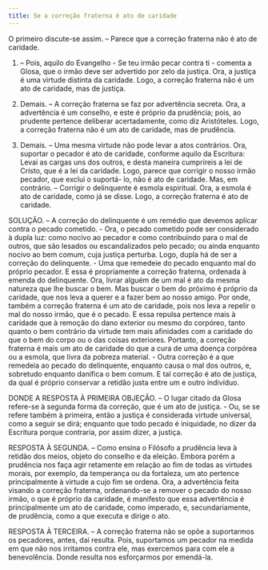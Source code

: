 ```yaml
---
title: Se a correção fraterna é ato de caridade
---
```


O primeiro discute-se assim. – Parece que a correção fraterna não é ato de caridade.  

1. – Pois, aquilo do Evangelho - Se teu irmão pecar contra ti - comenta a Glosa, que o irmão deve ser advertido por zelo da justiça. Ora, a justiça é uma virtude distinta da caridade. Logo, a correção fraterna não é um ato de caridade, mas de justiça.  

2. Demais. – A correção fraterna se faz por advertência secreta. Ora, a advertência é um conselho, e este é próprio da prudência; pois, ao prudente pertence deliberar acertadamente, como diz Aristóteles. Logo, a correção fraterna não é um ato de caridade, mas de prudência.  

3. Demais. – Uma mesma virtude não pode levar a atos contrários. Ora, suportar o pecador é ato de caridade, conforme aquilo da Escritura: Levai as cargas uns dos outros, e desta maneira cumprireis a lei de Cristo, que é a lei da caridade. Logo, parece que corrigir o nosso irmão pecador, que exclui o suportá- lo, não é ato de caridade.  Mas, em contrário. – Corrigir o delinquente é esmola espiritual. Ora, a esmola é ato de caridade, como já se disse. Logo, a correção fraterna é ato de caridade.  

SOLUÇÃO. – A correção do delinquente é um remédio que devemos aplicar contra o pecado cometido. - Ora, o pecado cometido pode ser considerado à dupla luz: como nocivo ao pecador e como contribuindo para o mal de outros, que são lesados ou escandalizados pelo pecado; ou ainda enquanto nocivo ao bem comum, cuja justiça perturba. Logo, dupla há de ser a correção do delinquente. - Uma que remedeie do pecado enquanto mal do próprio pecador. E essa é propriamente a correção fraterna, ordenada à emenda do delinquente. Ora, livrar alguém de um mal é ato da mesma natureza que lhe buscar o bem. Mas buscar o bem do próximo é próprio da caridade, que nos leva a querer e a fazer bem ao nosso amigo. Por onde, também a correção fraterna é um ato de caridade, pois nos leva a repelir o mal do nosso irmão, que é o pecado. E essa repulsa pertence mais à caridade que à remoção do dano exterior ou mesmo do corpóreo, tanto quanto o bem contrário da virtude tem mais afinidades com a caridade do que o bem do corpo ou o das coisas exteriores. Portanto, a correção fraterna é mais um ato de caridade do que a cura de uma doença corpórea ou a esmola, que livra da pobreza material. - Outra correção é a que remedeia ao pecado do delinquente, enquanto causa o mal dos outros, e, sobretudo enquanto danifica o bem comum. E tal correção é ato de justiça, da qual é próprio conservar a retidão justa entre um e outro indivíduo.  

DONDE A RESPOSTA À PRIMEIRA OBJEÇÃO. – O lugar citado da Glosa refere-se à segunda forma da correção, que é um ato de justiça. - Ou, se se refere também à primeira, então a justiça é considerada virtude universal, como a seguir se dirá; enquanto que todo pecado é iniquidade, no dizer da Escritura porque contraria, por assim dizer, a justiça.  

RESPOSTA À SEGUNDA. – Como ensina o Filósofo a prudência leva à retidão dos meios, objeto do conselho e da eleição. Embora porém a prudência nos faça agir retamente em relação ao fim de todas as virtudes morais, por exemplo, da temperança ou da fortaleza, um ato pertence principalmente à virtude a cujo fim se ordena. Ora, a advertência feita visando a correção fraterna, ordenando-se a remover o pecado do nosso irmão, o que é próprio da caridade, é manifesto que essa advertência é principalmente um ato de caridade, como imperado, e, secundariamente, de prudência, como a que executa e dirige o ato.  

RESPOSTA À TERCEIRA. – A correção fraterna não se opõe a suportarmos os pecadores, antes, daí resulta. Pois, suportamos um pecador na medida em que não nos irritamos contra ele, mas exercemos para com ele a benevolência. Donde resulta nos esforçarmos por emendá-la.